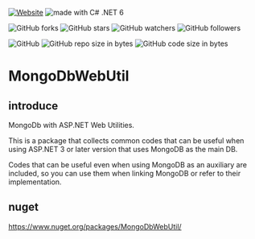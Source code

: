 [![Website](https://img.shields.io/website-up-down-green-red/http/shields.io.svg?label=elky-essay)](https://elky84.github.io)
<img src="https://img.shields.io/badge/made%20with-JavaScript-brightgreen.svg" alt="made with C# .NET 6">

![GitHub forks](https://img.shields.io/github/forks/elky84/MongoDbWebUtil.svg?style=social&label=Fork)
![GitHub stars](https://img.shields.io/github/stars/elky84/MongoDbWebUtil.svg?style=social&label=Stars)
![GitHub watchers](https://img.shields.io/github/watchers/elky84/MongoDbWebUtil.svg?style=social&label=Watch)
![GitHub followers](https://img.shields.io/github/followers/elky84.svg?style=social&label=Follow)

![GitHub](https://img.shields.io/github/license/mashape/apistatus.svg)
![GitHub repo size in bytes](https://img.shields.io/github/repo-size/elky84/MongoDbWebUtil.svg)
![GitHub code size in bytes](https://img.shields.io/github/languages/code-size/elky84/MongoDbWebUtil.svg)


# MongoDbWebUtil


## introduce

MongoDb with ASP.NET Web Utilities.

This is a package that collects common codes that can be useful when using ASP.NET 3 or later version that uses MongoDB as the main DB.

Codes that can be useful even when using MongoDB as an auxiliary are included, so you can use them when linking MongoDB or refer to their implementation. 

## nuget

<https://www.nuget.org/packages/MongoDbWebUtil/>